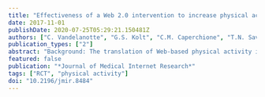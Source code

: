 ```yaml
---
title: "Effectiveness of a Web 2.0 intervention to increase physical activity in real-world settings: Randomized ecological trial"
date: 2017-11-01
publishDate: 2020-07-25T05:29:21.150481Z
authors: ["C. Vandelanotte", "G.S. Kolt", "C.M. Caperchione", "T.N. Savage", "R.R. Rosenkranz", "A.J. Maeder", "A. Van Itallie", "R. Tague", "C. Oldmeadow", "W.K. Mummery", "M.J. Duncan"]
publication_types: ["2"]
abstract: "Background: The translation of Web-based physical activity intervention research into the real world is lacking and becoming increasingly important. Objective: To compare usage and effectiveness, in real-world settings, of a traditional Web 1.0 Web-based physical activity intervention, providing limited interactivity, to a Web 2.0 Web-based physical activity intervention that includes interactive features, such as social networking (ie, status updates, online \"friends,\" and personalized profile pages), blogs, and Google Maps mash-ups. Methods: Adults spontaneously signing up for the freely available 10,000 Steps website were randomized to the 10,000 Steps website (Web 1.0) or the newly developed WALK 2.0 website (Web 2.0). Physical activity (Active Australia Survey), quality of life (RAND 36), and body mass index (BMI) were assessed at baseline, 3 months, and 12 months. Website usage was measured continuously. Analyses of covariance were used to assess change over time in continuous outcome measures. Multiple imputation was used to deal with missing data. Results: A total of 1328 participants completed baseline assessments. Only 3-month outcomes (224 completers) were analyzed due to high attrition at 12 months (77 completers). Web 2.0 group participants increased physical activity by 92.8 minutes per week more than those in the Web 1.0 group (95% CI 28.8-156.8; P=.005); their BMI values also decreased more (-1.03 kg/m2, 95% CI -1.65 to -0.41; P=.001). For quality of life, only the physical functioning domain score significantly improved more in the Web 2.0 group (3.6, 95% CI 1.7-5.5; Ptextless.001). The time between the first and last visit to the website (3.57 vs 2.22 weeks; Ptextless.001) and the mean number of days the website was visited (9.02 vs 5.71 days; P=.002) were significantly greater in the Web 2.0 group compared to the Web 1.0 group. The difference in time-to-nonusage attrition was not statistically significant between groups (Hazard Ratio=0.97, 95% CI 0.86-1.09; P=.59). Only 21.99% (292/1328) of participants (n=292 summed for both groups) were still using either website after 2 weeks and 6.55% (87/1328) were using either website after 10 weeks. Conclusions: The website that provided more interactive and social features was more effective in improving physical activity in real-world conditions. While the Web 2.0 website was visited significantly more, both groups nevertheless displayed high nonusage attrition and low intervention engagement. More research is needed to examine the external validity and generalizability of Web-based physical activity interventions."
featured: false
publication: "*Journal of Medical Internet Research*"
tags: ["RCT", "physical activity"]
doi: "10.2196/jmir.8484"
---
```


